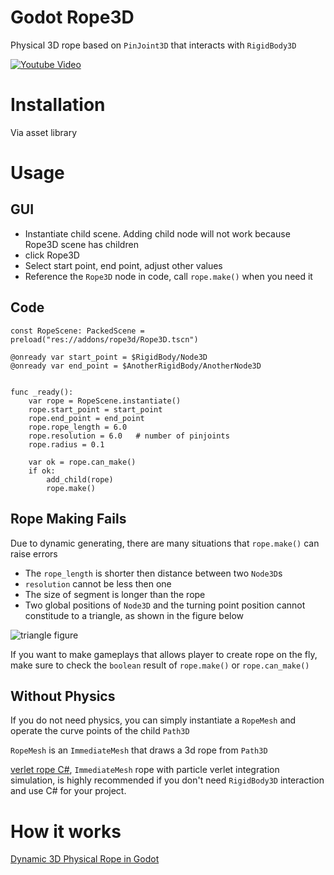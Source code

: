 # Godot Rope3D

Physical 3D rope based on `PinJoint3D` that interacts with `RigidBody3D`


[![Youtube Video](https://img.youtube.com/vi/cEQaXuW3KQQ/0.jpg)](https://www.youtube.com/watch?v=cEQaXuW3KQQ)



# Installation

Via asset library

# Usage

## GUI

- Instantiate child scene. Adding child node will not work because Rope3D scene has children
- click Rope3D
- Select start point, end point, adjust other values
- Reference the `Rope3D` node in code, call `rope.make()` when you need it

## Code

```gdscript
const RopeScene: PackedScene = preload("res://addons/rope3d/Rope3D.tscn")

@onready var start_point = $RigidBody/Node3D
@onready var end_point = $AnotherRigidBody/AnotherNode3D


func _ready():
	var rope = RopeScene.instantiate()
	rope.start_point = start_point
	rope.end_point = end_point
	rope.rope_length = 6.0
	rope.resolution = 6.0   # number of pinjoints
	rope.radius = 0.1
	
	var ok = rope.can_make()
	if ok:
		add_child(rope)
		rope.make()
```

## Rope Making Fails

Due to dynamic generating, there are many situations that `rope.make()` can raise errors

- The `rope_length` is shorter then distance between two `Node3D`s
- `resolution` cannot be less then one
- The size of segment is longer than the rope
- Two global positions of `Node3D` and the turning point position cannot constitude to a triangle, as shown in the figure below

![triangle figure](https://juryquinn.com/Technology/_image/dynamic_rope_3.png)

If you want to make gameplays that allows player to create rope on the fly, make sure to check the `boolean` result of `rope.make()` or `rope.can_make()`

## Without Physics

If you do not need physics, you can simply instantiate a `RopeMesh` and operate the curve points of the child `Path3D`

`RopeMesh` is an `ImmediateMesh` that draws a 3d rope from `Path3D`


[verlet rope C#](https://godotengine.org/asset-library/asset/2308), `ImmediateMesh` rope with particle verlet integration simulation, is highly recommended if you don't need `RigidBody3D` interaction and use C# for your project.


# How it works

[Dynamic 3D Physical Rope in Godot](https://juryquinn.com/post/technology/2023-09-05)
